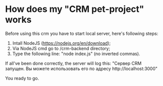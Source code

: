 # How does my "CRM pet-project" works

Before using this crm you have to start local server, here's following steps:
1) Intall NodeJS (https://nodejs.org/en/download);
2) Via NodeJS cmd go to /crm-backend directory;
2) Type the following line: "node index.js" (no inverted commas).

If all've been done correctly, the server will log this:
"Сервер CRM запущен. Вы можете использовать его по адресу http://localhost:3000"

You ready to go.
